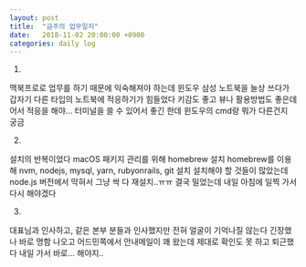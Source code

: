 ```yaml
---
layout: post
title:  "금주의 업무일지"
date:   2018-11-02 20:00:00 +0900
categories: daily log
---
```

1.
맥북프로로 업무를 하기 때문에 익숙해져야 하는데
윈도우 삼성 노트북을 늘상 쓰다가 갑자기 다른 타입의 노트북에 적응하기가 힘들었다
키감도 좋고 뷰나 활용방법도 좋은데 어서 적응을 해야...
터미널을 쓸 수 있어서 좋긴 한데 윈도우의 cmd랑 뭐가 다른건지 궁금

2.
설치의 반복이었다
macOS 패키지 관리를 위해 homebrew 설치
homebrew를 이용해 nvm, nodejs, mysql, yarn, rubyonrails, git 설치
설치해야 할 것들이 많았는데 node.js 버전에서 막혀서 그냥 싹 다 재설치..ㅠㅠ
결국 밀었는데 내일 아침에 일찍 가서 다시 해야겠다

3.
대표님과 인사하고, 같은 본부 분들과 인사했지만 전혀 얼굴이 기억나질 않는다
긴장했나
바로 명함 나오고 어드민쪽에서 안내메일이 꽤 왔는데 제대로 확인도 못 하고 퇴근했다
내일 가서 바로... 해야지..
